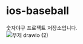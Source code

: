 # ios-baseball
숫자야구 프로젝트 저장소입니다. 
<br/>
![무제 drawio (2)](https://user-images.githubusercontent.com/110806745/183828079-f7996af4-dfc7-44f7-997e-e4b0171598e7.png)

